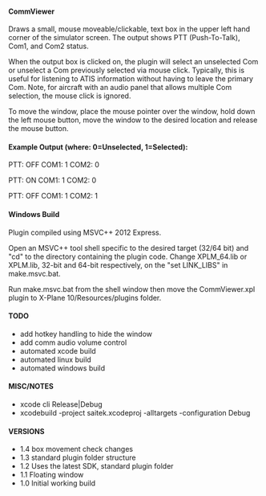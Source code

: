 #### CommViewer
Draws a small, mouse moveable/clickable, text box in the upper left hand corner
of the simulator screen. The output shows PTT (Push-To-Talk), Com1, and Com2 status.

When the output box is clicked on, the plugin will select an unselected Com
or unselect a Com previously selected via mouse click. Typically, this is useful
for listening to ATIS information without having to leave the primary Com. Note,
for aircraft with an audio panel that allows multiple Com selection, the mouse
click is ignored.

To move the window, place the mouse pointer over the window, hold down the
left mouse button, move the window to the desired location and release the
mouse button.


#### Example Output (where: 0=Unselected, 1=Selected):

PTT: OFF   COM1: 1   COM2: 0

PTT: ON   COM1: 1   COM2: 0

PTT: OFF   COM1: 1   COM2: 1


#### Windows Build
Plugin compiled using MSVC++ 2012 Express.

Open an MSVC++ tool shell specific to the desired target (32/64 bit) and "cd"
to the directory containing the plugin code. Change XPLM_64.lib or XPLM.lib,
32-bit and 64-bit respectively, on the "set LINK_LIBS" in make.msvc.bat.

Run make.msvc.bat from the shell window then move the CommViewer.xpl plugin to
X-Plane 10/Resources/plugins folder.


#### TODO
- add hotkey handling to hide the window
- add comm audio volume control
- automated xcode build
- automated linux build
- automated windows build


#### MISC/NOTES
- xcode cli  Release|Debug
- xcodebuild -project saitek.xcodeproj -alltargets -configuration Debug

#### VERSIONS
- 1.4 box movement check changes
- 1.3 standard plugin folder structure
- 1.2 Uses the latest SDK, standard plugin folder
- 1.1 Floating window
- 1.0 Initial working build

